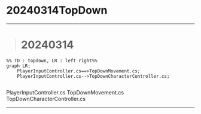 # 20240314TopDown

---  

> # 20240314


```mermaid
%% TD : topdown, LR : left right%%
graph LR;  
    PlayerInputController.cs==>TopDownMovement.cs;
    PlayerInputController.cs-->TopDownCharacterController.cs;
    
```

PlayerInputController.cs
TopDownMovement.cs
TopDownCharacterController.cs


---
